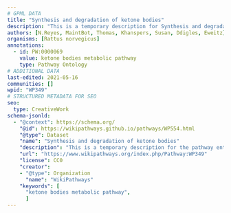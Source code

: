 ```yaml
---
# GPML DATA
title: "Synthesis and degradation of ketone bodies"
description: "This is a temporary description for Synthesis and degradation of ketone bodies"
authors: [N.Reyes, MaintBot, Thomas, Khanspers, Susan, Ddigles, Eweitz]
organisms: [Rattus norvegicus]
annotations:
  - id: PW:0000069
    value: ketone bodies metabolic pathway
    type: Pathway Ontology
# ADDITIONAL DATA
last-edited: 2021-05-16
communities: []
wpid: "WP349"
# STRUCTURED METADATA FOR SEO
seo:
  type: CreativeWork
schema-jsonld:
  - "@context": https://schema.org/
    "@id": https://wikipathways.github.io/pathways/WP554.html
    "@type": Dataset
    "name": "Synthesis and degradation of ketone bodies"
    "description": "This is a temporary description for the pathway entitled: Synthesis and degradation of ketone bodies"
    "url": "https://www.wikipathways.org/index.php/Pathway:WP349"
    "license": CC0
    "creator":
    - "@type": Organization
      "name": "WikiPathways"
    "keywords": [
      "ketone bodies metabolic pathway",
      ]
---
```

